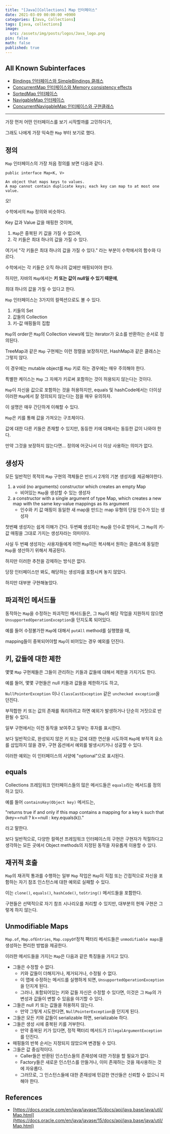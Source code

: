 ```yaml
---
title: "[Java][Collections] Map 인터페이스"
date: 2021-03-09 00:00:00 +0900
categories: [Java, Collections]
tags: [java, collections]
image:
  src: /assets/img/posts/logos/Java_logo.png
pin: false
math: false
published: true
---
```


## All Known Subinterfaces

- [Bindings 인터페이스와 SimpleBindings 클래스](https://bossm0n5t3r.github.io/posts/78/)
- [ConcurrentMap 인터페이스와 Memory consistency effects](https://bossm0n5t3r.github.io/posts/79/)
- [SortedMap 인터페이스](https://bossm0n5t3r.github.io/posts/80/)
- [NavigableMap 인터페이스](https://bossm0n5t3r.github.io/posts/81/)
- [ConcurrentNavigableMap 인터페이스와 구현클래스](https://bossm0n5t3r.github.io/posts/82/)

---

가장 먼저 어떤 인터페이스를 보기 시작할까를 고민하다가,

그래도 나에게 가장 익숙한 `Map` 부터 보기로 했다.

## 정의

`Map` 인터페이스의 가장 처음 정의를 보면 다음과 같다.

```
public interface Map<K, V>

An object that maps keys to values.
A map cannot contain duplicate keys; each key can map to at most one value.
```

오!

수학에서의 `Map` 정의와 비슷하다.

Key 값과 Value 값을 매핑한 것이며,

1. `Map`은 중복된 키 값을 가질 수 없으며,
2. 각 키들은 최대 하나의 값을 가질 수 있다.

여기서 "각 키들은 최대 하나의 값을 가질 수 있다." 라는 부분이 수학에서의 함수와 다르다.

수학에서는 각 키들은 오직 하나의 값에만 매핑되어야 한다.

하지만, 자바의 `Map`에서는 **키 또는 값이 null일 수 있기 때문에**,

최대 하나의 값을 가질 수 있다고 한다.

`Map` 인터페이스는 3가지의 컬렉션으로도 볼 수 있다.

1. 키들의 Set
2. 값들의 Collection
3. 키-값 매핑들의 집합

`Map`의 order은 `Map`의 Collection views에 있는 iterator가 요소를 반환하는 순서로 정의된다.

TreeMap과 같은 `Map` 구현체는 이런 정렬을 보장하지만, HashMap과 같은 클래스는 그렇지 않다.

이 경우에는 mutable object를 `Map` 키로 하는 경우에는 매우 주의해야 한다.

특별한 케이스는 `Map` 그 자체가 키로써 포함하는 것이 허용되지 않는다는 것이다.

`Map`이 자신을 값으로 포함하는 것을 허용하지만, equals 및 hashCode에서는 더이상 이러한 `Map`에서 잘 정의되지 않는다는 점을 매우 유의하자.

이 설명은 매우 간단하게 이해할 수 있다.

`Map`은 키를 통해 값을 가져오는 구조체이다.

값에 대한 다른 키들은 존재할 수 있지만, 동등한 키에 대해서는 동등한 값이 나와야 한다.

만약 그것을 보장하지 않는다면... 정의에 어긋나서 더 이상 사용하는 의미가 없다.

## 생성자

모든 일반적인 목적의 `Map` 구현의 객체들은 반드시 2개의 기본 생성자를 제공해야한다.

1. a void (no arguments) constructor which creates an empty Map
   - 비어있는 `Map`을 생성할 수 있는 생성자
2. a constructor with a single argument of type Map, which creates a new map with the same key-value mappings as its argument
   - 인수와 키 값 매핑이 동일한 새 map을 만드는 map 유형의 단일 인수가 있는 생성자

첫번째 생성자는 쉽게 이해가 간다. 두번째 생성자는 `Map`을 인수로 받아서, 그 `Map`의 키-값 매핑을 그대로 가지는 생성자라는 의미이다.

사실 두 번째 생성자는 사용자들에게 어떤 `Map`이든 복사해서 원하는 클래스에 동일한 `Map`을 생산하기 위해서 제공된다.

하지만 이러한 추천을 강제하는 방식은 없다.

당장 인터페이스만 봐도, 해당하는 생성자를 포함시켜 놓지 않았다.

하지만 대부분 구현해놓았다.

## 파괴적인 메서드들

동작하는 `Map`을 수정하는 파괴적인 메서드들은, 그 `Map`이 해당 작업을 지원하지 않으면 `UnsupportedOperationException`을 던지도록 되어있다.

예를 들어 수정불가한 `Map`에 대해서 `putAll` method를 실행했을 때,

mapping들이 중복되어야할 `Map`이 비어있는 경우 예외를 던진다.

## 키, 값들에 대한 제한

몇몇 `Map` 구현체들은 그들이 관리하는 키들과 값들에 대해서 제한을 가지기도 한다.

예를 들어, 몇몇 구현들은 null 키들과 값들을 제한하기도 하고,

`NullPointerException` 이나 `ClassCastException` 같은 `unchecked exception`을 던진다.

부적합한 키 또는 값의 존재를 쿼리하려고 하면 예외가 발생하거나 단순히 거짓으로 반환될 수 있다.

일부 구현에서는 이전 동작을 보여주고 일부는 후자를 표시한다.

보다 일반적으로, 완성되지 않은 키 또는 값에 대한 연산을 시도하여 `Map`에 부적격 요소를 삽입하지 않을 경우, 구현 옵션에서 예외를 발생시키거나 성공할 수 있다.

이러한 예외는 이 인터페이스의 사양에 "optional"으로 표시된다.

## equals

Collections 프레임워크 인터페이스들의 많은 메서드들은 `equals`라는 메서드를 정의하고 있다.

예를 들어 `containsKey(Object key)` 메서드는,

"returns true if and only if this map contains a mapping for a key k such that (key==null ? k==null : key.equals(k))."

라고 말한다.

보다 일반적으로, 다양한 컬렉션 프레임워크 인터페이스의 구현은 구현자가 적절하다고 생각하는 모든 곳에서 Object methods의 지정된 동작을 자유롭게 이용할 수 있다.

## 재귀적 호출

`Map`의 재귀적 통과를 수행하는 일부 `Map` 작업은 `Map`이 직접 또는 간접적으로 자신을 포함하는 자기 참조 인스턴스에 대한 예외로 실패할 수 있다.

이는 `clone()`, `equals()`, `hashCode()`, `toString()` 메서드들을 포함한다.

구현들은 선택적으로 자기 참조 시나리오를 처리할 수 있지만, 대부분의 현재 구현은 그렇게 하지 않는다.

## Unmodifiable Maps

`Map.of`, `Map.ofEntries`, `Map.copyOf`정적 팩터리 메서드들은 `unmodifiable maps`을 생성하는 편리한 방법을 제공한다.

이러한 메서드들을 가지는 `Map`은 다음과 같은 특징들을 가지고 있다.

- 그들은 수정할 수 없다.
  - 키와 값들이 더해지거나, 제거되거나, 수정될 수 없다.
  - 이 맵에 수정하는 메서드를 실행하게 되면, `UnsupportedOperationException`을 던지게 된다.
  - 그러나, 포함되어있는 키와 값들 자신은 수정할 수 있다면, 이것은 그 `Map`의 가변성과 값들이 변할 수 있음을 야기할 수 있다.
- 그들은 null 키 또는 값들을 허용하지 않는다.
  - 만약 그렇게 시도한다면, `NullPointerException`을 던지게 된다.
- 그들은 모든 키와 값들이 serializable 하면, serializable 하다.
- 그들은 생성 시에 중복된 키를 거부한다.
  - 만약 중복된 키가 있다면, 정적 팩터리 메서드가 `IllegalArgumentException`를 던진다.
- 매핑들의 반복 순서는 지정되지 않았으며 변경될 수 있다.
- 그들은 값 중심적이다.
  - Caller들은 반환된 인스턴스들의 존재성에 대한 가정을 할 필요가 없다.
  - Factory들은 새로운 인스턴스를 만들거나, 이미 존재하는 것을 재사용하는 것에 자유롭다.
  - 그러므로, 그 인스턴스들에 대한 존재성에 민감한 연산들은 신뢰할 수 없으니 피해야 한다.

## References

- [https://docs.oracle.com/en/java/javase/15/docs/api/java.base/java/util/Map.html](https://docs.oracle.com/en/java/javase/15/docs/api/java.base/java/util/Map.html)
